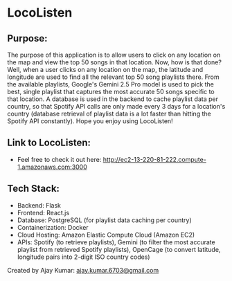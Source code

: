 # LocoListen

## Purpose:
The purpose of this application is to allow users to click on any location on the map and view the top 50 songs in that location. Now, how is that done? Well, when a user clicks on any location on the map, the latitude and longitude are used to find all the relevant top 50 song playlists there. From the available playlists, Google's Gemini 2.5 Pro model is used to pick the best, single playlist that captures the most accurate 50 songs specific to that location. A database is used in the backend to cache playlist data per country, so that Spotify API calls are only made every 3 days for a location's country (database retrieval of playlist data is a lot faster than hitting the Spotify API constantly). Hope you enjoy using LocoListen!

## Link to LocoListen:
- Feel free to check it out here: <http://ec2-13-220-81-222.compute-1.amazonaws.com:3000>

## Tech Stack:
- Backend: Flask
- Frontend: React.js
- Database: PostgreSQL (for playlist data caching per country)
- Containerization: Docker
- Cloud Hosting: Amazon Elastic Compute Cloud (Amazon EC2)
- APIs: Spotify (to retrieve playlists), Gemini (to filter the most accurate playlist from retrieved Spotify playlists), OpenCage (to convert latitude, longitude pairs into 2-digit ISO country codes)
  
Created by Ajay Kumar: <ajay.kumar.6703@gmail.com>
